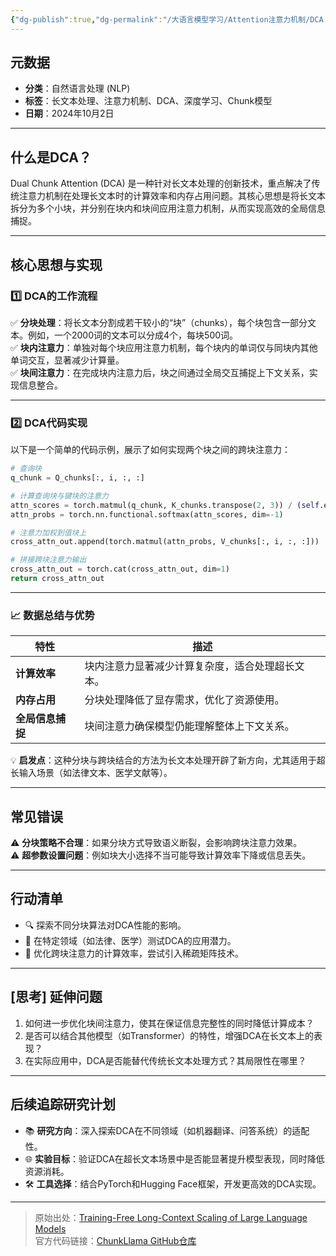 ```yaml
---
{"dg-publish":true,"dg-permalink":"/大语言模型学习/Attention注意力机制/DCA：长文本处理的新突破（Dual-Chunk-Attention）","dg-home":false,"dg-description":"在此输入笔记的描述","dg-hide":false,"dg-hide-title":false,"dg-show-backlinks":true,"dg-show-local-graph":true,"dg-show-inline-title":true,"dg-pinned":false,"dg-passphrase":"在此输入访问密码","dg-enable-mathjax":false,"dg-enable-mermaid":false,"dg-enable-uml":false,"dg-note-icon":0,"dg-enable-dataview":false,"tags":["NLP"],"permalink":"/大语言模型学习/Attention注意力机制/DCA：长文本处理的新突破（Dual-Chunk-Attention）/","dgShowBacklinks":true,"dgShowLocalGraph":true,"dgShowInlineTitle":true,"dgPassFrontmatter":true,"noteIcon":0,"created":"2025-04-04T11:16:42.000+08:00","updated":"2025-04-13T13:06:02.000+08:00"}
---
```




## 元数据  
- **分类**：自然语言处理 (NLP)  
- **标签**：长文本处理、注意力机制、DCA、深度学习、Chunk模型  
- **日期**：2024年10月2日    

---



## 什么是DCA？  
Dual Chunk Attention (DCA) 是一种针对长文本处理的创新技术，重点解决了传统注意力机制在处理长文本时的计算效率和内存占用问题。其核心思想是将长文本拆分为多个小块，并分别在块内和块间应用注意力机制，从而实现高效的全局信息捕捉。  

---



## 核心思想与实现  

### 1️⃣ DCA的工作流程  
✅ **分块处理**：将长文本分割成若干较小的“块”（chunks），每个块包含一部分文本。例如，一个2000词的文本可以分成4个，每块500词。  
✅ **块内注意力**：单独对每个块应用注意力机制，每个块内的单词仅与同块内其他单词交互，显著减少计算量。  
✅ **块间注意力**：在完成块内注意力后，块之间通过全局交互捕捉上下文关系，实现信息整合。  

---


### 2️⃣ DCA代码实现  
以下是一个简单的代码示例，展示了如何实现两个块之间的跨块注意力：

```python
# 查询块
q_chunk = Q_chunks[:, i, :, :] 

# 计算查询块与键块的注意力
attn_scores = torch.matmul(q_chunk, K_chunks.transpose(2, 3)) / (self.embed_size ** 0.5)
attn_probs = torch.nn.functional.softmax(attn_scores, dim=-1)

# 注意力加权到值块上
cross_attn_out.append(torch.matmul(attn_probs, V_chunks[:, i, :, :]))

# 拼接跨块注意力输出
cross_attn_out = torch.cat(cross_attn_out, dim=1)
return cross_attn_out
```

---


### 📈 数据总结与优势  
| 特性           | 描述                                                                 |
|----------------|----------------------------------------------------------------------|
| **计算效率**   | 块内注意力显著减少计算复杂度，适合处理超长文本。                     |
| **内存占用**   | 分块处理降低了显存需求，优化了资源使用。                             |
| **全局信息捕捉**| 块间注意力确保模型仍能理解整体上下文关系。                          |

💡 **启发点**：这种分块与跨块结合的方法为长文本处理开辟了新方向，尤其适用于超长输入场景（如法律文本、医学文献等）。  

---



## 常见错误  
⚠️ **分块策略不合理**：如果分块方式导致语义断裂，会影响跨块注意力效果。  
⚠️ **超参数设置问题**：例如块大小选择不当可能导致计算效率下降或信息丢失。  

---



## 行动清单  
- 🔍 探索不同分块算法对DCA性能的影响。  
- 🧪 在特定领域（如法律、医学）测试DCA的应用潜力。  
- 🚀 优化跨块注意力的计算效率，尝试引入稀疏矩阵技术。  

---



## [思考] 延伸问题  
1. 如何进一步优化块间注意力，使其在保证信息完整性的同时降低计算成本？  
2. 是否可以结合其他模型（如Transformer）的特性，增强DCA在长文本上的表现？  
3. 在实际应用中，DCA是否能替代传统长文本处理方式？其局限性在哪里？  

---



## 后续追踪研究计划  
- 📚 **研究方向**：深入探索DCA在不同领域（如机器翻译、问答系统）的适配性。  
- 🌐 **实验目标**：验证DCA在超长文本场景中是否能显著提升模型表现，同时降低资源消耗。  
- 🛠️ **工具选择**：结合PyTorch和Hugging Face框架，开发更高效的DCA实现。  

---

> 原始出处：[Training-Free Long-Context Scaling of Large Language Models](https://arxiv.org/pdf/2402.17463)  
> 官方代码链接：[ChunkLlama GitHub仓库](https://github.com/HKUNLP/ChunkLlama/blob/main/chunkqwen_attn_replace.py)
